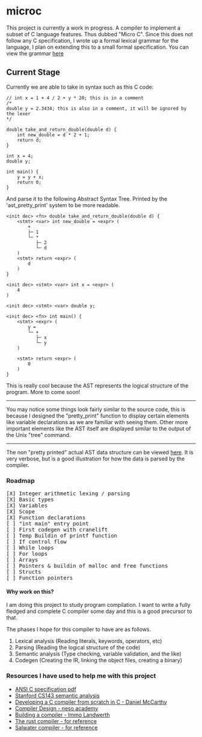 # microc
This project is currently a work in progress.
A compiler to implement a subset of C language features. Thus dubbed "Micro C".
Since this does not follow any C specification, I wrote up a formal lexical grammar for the language, I plan on extending this to a small formal specification.
You can view the grammar [here](MICRO-C-GRAMMAR.md)

## Current Stage
Currently we are able to take in syntax such as this C code:
```
// int x = 1 + 4 / 2 + y * 20; this is in a comment
/*
double y = 2.3434; this is also in a comment, it will be ignored by the lexer
*/

double take_and_return_double(double d) {
    int new_double = d * 2 + 1;
    return d;
}

int x = 4;
double y;

int main() {
    y = y + x;
    return 0;
}
```
And parse it to the following Abstract Syntax Tree. Printed by the 'ast_pretty_print' system to be more readable.
```
<init dec> <fn> double take_and_return_double(double d) {
    <stmt> <var> int new_double = <expr> (
        +
        ├─ 1
        └─ *
           ├─ 2
           └─ d
    )
    <stmt> return <expr> (
        d
    )
}

<init dec> <stmt> <var> int x = <expr> (
    4
)

<init dec> <stmt> <var> double y;

<init dec> <fn> int main() {
    <stmt> <expr> (
        y =
        └─ +
           ├─ x
           └─ y
    )

    <stmt> return <expr> (
        0
    )
}
```
This is really cool because the AST represents the logical structure of the program.
More to come soon!

---
You may notice some things look fairly similar to the
source code, this is because I designed the "pretty_print" function
to display certain elements like variable declarations as we are familiar
with seeing them. Other more important elements like the AST itself are
displayed similar to the output of the Unix "tree" command.

---
The non "pretty printed" actual AST data structure can be viewed [here](example_ast.ron). 
It is very verbose, but is a good illustration for how the data is parsed by the compiler.

### Roadmap
<pre>
[X] Integer arithmetic lexing / parsing 
[X] Basic types
[X] Variables
[X] Scope
[X] Function declarations
[ ] "int main" entry point
[ ] First codegen with cranelift
[ ] Temp Buildin of printf function
[ ] If control flow
[ ] While loops
[ ] For loops
[ ] Arrays 
[ ] Pointers & buildin of malloc and free functions
[ ] Structs
[ ] Function pointers
</pre>

#### Why work on this?
I am doing this project to study program compilation. I want to write a fully fledged and complete C compiler some day and this is a good precursor to that. 

The phases I hope for this compiler to have are as follows.
1. Lexical analysis (Reading literals, keywords, operators, etc)
2. Parsing (Reading the logical structure of the code)
3. Semantic analysis (Type checking, variable validation, and the like)
4. Codegen (Creating the IR, linking the object files, creating a binary)

### Resources I have used to help me with this project
- [ANSI C specification pdf](https://web.archive.org/web/20200909074736if_/https://www.pdf-archive.com/2014/10/02/ansi-iso-9899-1990-1/ansi-iso-9899-1990-1.pdf)
- [Stanford CS143 semantic analysis](https://web.stanford.edu/class/archive/cs/cs143/cs143.1128/handouts/180%20Semantic%20Analysis.pdf)
- [Developing a C compiler from scratch in C - Daniel McCarthy](https://www.udemy.com/course/creating-a-c-compiler-from-scratch-module-1)
- [Compiler Design - neso academy](https://www.youtube.com/playlist?list=PLBlnK6fEyqRjT3oJxFXRgjPNzeS-LFY-q)
- [Building a compiler - Immo Landwerth](https://www.youtube.com/playlist?list=PLRAdsfhKI4OWNOSfS7EUu5GRAVmze1t2y)
- [The rust compiler - for reference](https://github.com/rust-lang/rust)
- [Salwater compiler - for reference](https://github.com/jyn514/saltwater)

